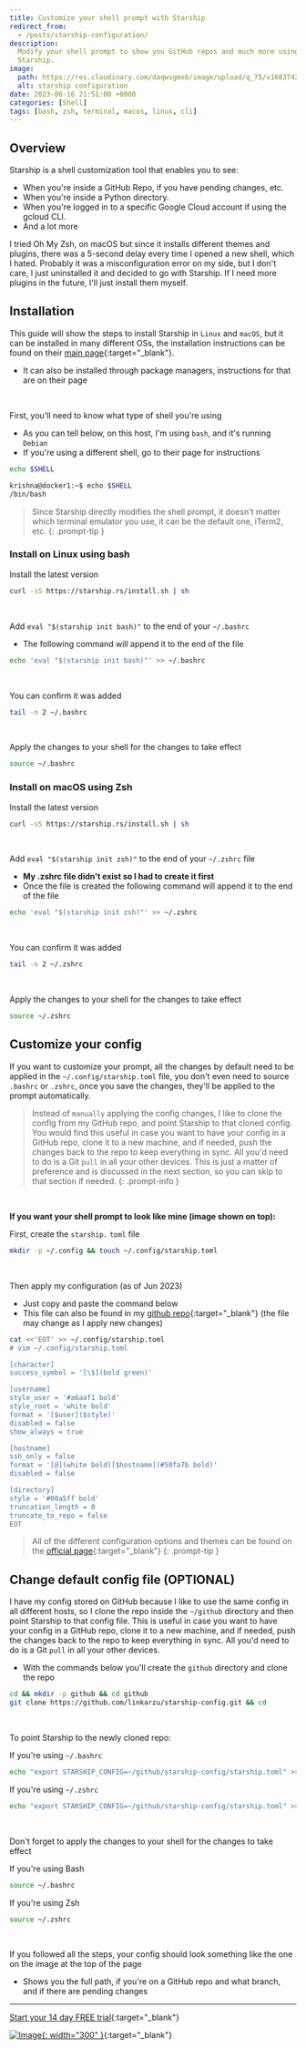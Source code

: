 ```yaml
---
title: Customize your shell prompt with Starship
redirect_from:
  - /posts/starship-configuration/
description:
  Modify your shell prompt to show you GitHub repos and much more using
  Starship.
image:
  path: https://res.cloudinary.com/daqwsgmx6/image/upload/q_75/v1683742199/blog/starship-config.avif
  alt: starship configuration
date: 2023-06-16 21:51:00 +0000
categories: [Shell]
tags: [bash, zsh, terminal, macos, linux, cli]
---
```


## Overview

Starship is a shell customization tool that enables you to see:

- When you're inside a GitHub Repo, if you have pending changes, etc.
- When you're inside a Python directory.
- When you're logged in to a specific Google Cloud account if using the gcloud
  CLI.
- And a lot more

I tried Oh My Zsh, on macOS but since it installs different themes and plugins,
there was a 5-second delay every time I opened a new shell, which I hated.
Probably it was a misconfiguration error on my side, but I don't care, I just
uninstalled it and decided to go with Starship. If I need more plugins in the
future, I'll just install them myself.

## Installation

This guide will show the steps to install Starship in `Linux` and `macOS`, but
it can be installed in many different OSs, the installation instructions can be
found on their [main page](https://starship.rs){:target="\_blank"}.

- It can also be installed through package managers, instructions for that are
  on their page

&emsp; &emsp;

First, you'll need to know what type of shell you're using

- As you can tell below, on this host, I'm using `bash`, and it's running
  `Debian`
- If you're using a different shell, go to their page for instructions

```bash
echo $SHELL
```

```bash
krishna@docker1:~$ echo $SHELL
/bin/bash
```

> Since Starship directly modifies the shell prompt, it doesn't matter which
> terminal emulator you use, it can be the default one, iTerm2, etc. {:
> .prompt-tip }

### Install on Linux using bash

Install the latest version

```bash
curl -sS https://starship.rs/install.sh | sh
```

&emsp; &emsp;

Add `eval "$(starship init bash)"` to the end of your `~/.bashrc`

- The following command will append it to the end of the file

```bash
echo 'eval "$(starship init bash)"' >> ~/.bashrc
```

&emsp; &emsp;

You can confirm it was added

```bash
tail -n 2 ~/.bashrc
```

&emsp; &emsp;

Apply the changes to your shell for the changes to take effect

```bash
source ~/.bashrc
```

### Install on macOS using Zsh

Install the latest version

```bash
curl -sS https://starship.rs/install.sh | sh
```

&emsp; &emsp;

Add `eval "$(starship init zsh)"` to the end of your `~/.zshrc` file

- **My .zshrc file didn't exist so I had to create it first**
- Once the file is created the following command will append it to the end of
  the file

```bash
echo 'eval "$(starship init zsh)"' >> ~/.zshrc
```

&emsp; &emsp;

You can confirm it was added

```bash
tail -n 2 ~/.zshrc
```

&emsp; &emsp;

Apply the changes to your shell for the changes to take effect

```bash
source ~/.zshrc
```

## Customize your config

If you want to customize your prompt, all the changes by default need to be
applied in the `~/.config/starship.toml` file, you don't even need to source
`.bashrc` or `.zshrc`, once you save the changes, they'll be applied to the
prompt automatically.

> Instead of `manually` applying the config changes, I like to clone the config
> from my GitHub repo, and point Starship to that cloned config. You would find
> this useful in case you want to have your config in a GitHub repo, clone it to
> a new machine, and if needed, push the changes back to the repo to keep
> everything in sync. All you'd need to do is a Git `pull` in all your other
> devices. This is just a matter of preference and is discussed in the next
> section, so you can skip to that section if needed. {: .prompt-info }

&emsp; &emsp;

**If you want your shell prompt to look like mine (image shown on top):**

First, create the `starship.` `toml` file

```bash
mkdir -p ~/.config && touch ~/.config/starship.toml
```

&emsp; &emsp;

Then apply my configuration (as of Jun 2023)

- Just copy and paste the command below
- This file can also be found in my
  [github repo](https://raw.githubusercontent.com/linkarzu/starship-config/master/starship.toml){:target="\_blank"}
  (the file may change as I apply new changes)

```bash
cat <<'EOT' >> ~/.config/starship.toml
# vim ~/.config/starship.toml

[character]
success_symbol = '[\$](bold green)'

[username]
style_user = '#a6aaf1 bold'
style_root = 'white bold'
format = '[$user]($style)'
disabled = false
show_always = true

[hostname]
ssh_only = false
format = '[@](white bold)[$hostname](#50fa7b bold)'
disabled = false

[directory]
style = '#00a5ff bold'
truncation_length = 0
truncate_to_repo = false
EOT
```

> All of the different configuration options and themes can be found on the
> [official page](https://starship.rs/config/){:target="\_blank"} {: .prompt-tip
> }

## Change default config file (OPTIONAL)

I have my config stored on GitHub because I like to use the same config in all
different hosts, so I clone the repo inside the `~/github` directory and then
point Starship to that config file. This is useful in case you want to have your
config in a GitHub repo, clone it to a new machine, and if needed, push the
changes back to the repo to keep everything in sync. All you'd need to do is a
Git `pull` in all your other devices.

- With the commands below you'll create the `github` directory and clone the
  repo

```bash
cd && mkdir -p github && cd github
git clone https://github.com/linkarzu/starship-config.git && cd
```

&emsp; &emsp;

To point Starship to the newly cloned repo:

If you're using `~/.bashrc`

```bash
echo "export STARSHIP_CONFIG=~/github/starship-config/starship.toml" >> ~/.bashrc
```

If you're using `~/.zshrc`

```bash
echo "export STARSHIP_CONFIG=~/github/starship-config/starship.toml" >> ~/.zshrc
```

&emsp; &emsp;

Don't forget to apply the changes to your shell for the changes to take effect

If you're using Bash

```bash
source ~/.bashrc
```

If you're using Zsh

```bash
source ~/.zshrc
```

&emsp; &emsp;

If you followed all the steps, your config should look something like the one on
the image at the top of the page

- Shows you the full path, if you're on a GitHub repo and what branch, and if
  there are pending changes

---

[Start your 14 day FREE trial](https://www.dpbolvw.net/click-101327218-15917064){:target="\_blank"}

[![Image](../../assets/img/imgs/250124-1password-banner-bottom.avif){: width="300" }](https://www.dpbolvw.net/click-101327218-15917064){:target="\_blank"}
